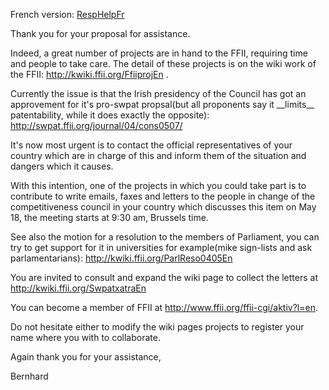 French version: [RespHelpFr](RespHelpFr "wikilink")

Thank you for your proposal for assistance.

Indeed, a great number of projects are in hand to the FFII, requiring
time and people to take care. The detail of these projects is on the
wiki work of the FFII: <http://kwiki.ffii.org/FfiiprojEn> .

Currently the issue is that the Irish presidency of the Council has got
an approvement for it\'s pro-swpat propsal(but all proponents say it
\_\_limits\_\_ patentability, while it does exactly the opposite):
<http://swpat.ffii.org/journal/04/cons0507/>

It\'s now most urgent is to contact the official representatives of your
country which are in charge of this and inform them of the situation and
dangers which it causes.

With this intention, one of the projects in which you could take part is
to contribute to write emails, faxes and letters to the people in change
of the competitiveness council in your country which discusses this item
on May 18, the meeting starts at 9:30 am, Brussels time.

See also the motion for a resolution to the members of Parliament, you
can try to get support for it in universities for example(mike
sign-lists and ask parlamentarians):
<http://kwiki.ffii.org/ParlReso0405En>

You are invited to consult and expand the wiki page to collect the
letters at <http://kwiki.ffii.org/SwpatxatraEn>

You can become a member of FFII at
<http://www.ffii.org/ffii-cgi/aktiv?l=en>.

Do not hesitate either to modify the wiki pages projects to register
your name where you with to collaborate.

Again thank you for your assistance,

Bernhard
